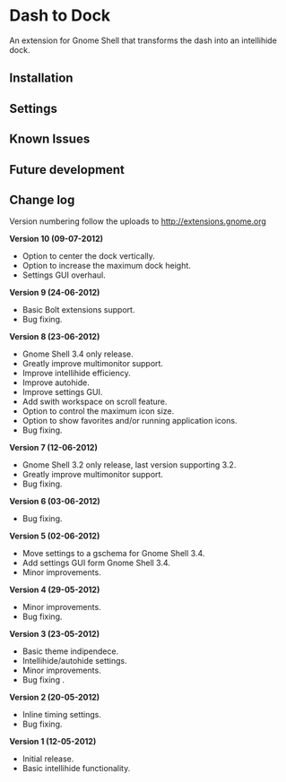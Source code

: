 # Dash to Dock
An extension for Gnome Shell that transforms the dash into an intellihide dock.

## Installation

## Settings

## Known Issues

## Future development

## Change log

Version numbering follow the uploads to http://extensions.gnome.org

**Version 10 (09-07-2012)**
 * Option to center the dock vertically.
 * Option to increase the maximum dock height.
 * Settings GUI overhaul.

**Version 9 (24-06-2012)**
 * Basic Bolt extensions support.
 * Bug fixing.

**Version 8 (23-06-2012)**
 * Gnome Shell 3.4 only release.
 * Greatly improve multimonitor support.
 * Improve intellihide efficiency.
 * Improve autohide.
 * Improve settings GUI.
 * Add swith workspace on scroll feature.
 * Option to control the maximum icon size.
 * Option to show favorites and/or running application icons.
 * Bug fixing.

**Version 7 (12-06-2012)**
 * Gnome Shell 3.2 only release, last version supporting 3.2.
 * Greatly improve multimonitor support.
 * Bug fixing.

**Version 6 (03-06-2012)**
 * Bug fixing.

**Version 5 (02-06-2012)**
 * Move settings to a gschema for Gnome Shell 3.4.
 * Add settings GUI form Gnome Shell 3.4.
 * Minor improvements.

**Version 4 (29-05-2012)**
 * Minor improvements.
 * Bug fixing.

**Version 3 (23-05-2012)**
 * Basic theme indipendece.
 * Intellihide/autohide settings.
 * Minor improvements.
 * Bug fixing .

**Version 2 (20-05-2012)**
* Inline timing settings.
* Bug fixing.

**Version 1 (12-05-2012)**
* Initial release.
* Basic intellihide functionality.